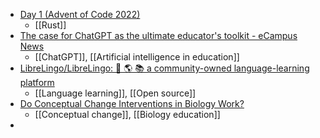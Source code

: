 - [Day 1 (Advent of Code 2022)](https://fasterthanli.me/series/advent-of-code-2022/part-1)
	- [[Rust]]
- [The case for ChatGPT as the ultimate educator's toolkit - eCampus News](https://www.ecampusnews.com/teaching-learning/2023/09/20/chatgpt-educators-toolkit-generative-ai/)
	- [[ChatGPT]], [[Artificial intelligence in education]]
- [LibreLingo/LibreLingo: 🐢 🌎 📚 a community-owned language-learning platform](https://github.com/LibreLingo/LibreLingo)
	- [[Language learning]], [[Open source]]
- [Do Conceptual Change Interventions in Biology Work?](https://bemusings.substack.com/p/do-conceptual-change-interventions?r=dvmo5)
	- [[Conceptual change]], [[Biology education]]
-